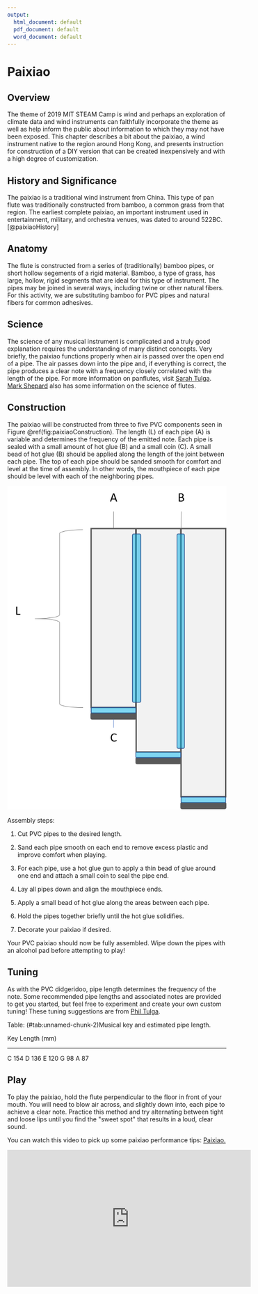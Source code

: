 ```yaml
---
output:
  html_document: default
  pdf_document: default
  word_document: default
---
```


# Paixiao

## Overview
The theme of 2019 MIT STEAM Camp is wind and perhaps an exploration of climate data and wind instruments can faithfully incorporate the theme as well as help inform the public about information to which they may not have been exposed. This chapter describes a bit about the paixiao, a wind instrument native to the region around Hong Kong, and presents instruction for construction of a DIY version that can be created inexpensively and with a high degree of customization. 

## History and Significance 
The paixiao is a traditional wind instrument from China. This type of pan flute was traditionally constructed from bamboo, a common grass from that region. The earliest complete paixiao, an important instrument used in entertainment, military, and orchestra venues, was dated to around 522BC. [@paixiaoHistory]

## Anatomy
The flute is constructed from a series of (traditionally) bamboo pipes, or short hollow segements of a rigid material. Bamboo, a type of grass, has large, hollow, rigid segments that are ideal for this type of instrument. The pipes may be joined in several ways, including twine or other natural fibers. For this activity, we are substituting bamboo for PVC pipes and natural fibers for common adhesives. 

## Science
The science of any musical instrument is complicated and a truly good explanation requires the understanding of many distinct concepts. Very briefly, the paixiao functions properly when air is passed over the open end of a pipe. The air passes down into the pipe and, if everything is correct, the pipe produces a clear note with a frequency closely correlated with the length of the pipe. For more information on panflutes, visit [Sarah Tulga](http://www.sarahtulga.com/panpipes.htm). [Mark Shepard](http://www.markshep.com/flute/Acoustics.html) also has some information on the science of flutes.

## Construction
The paixiao will be constructed from three to five PVC components seen in Figure \@ref(fig:paixiaoConstruction). The length (L) of each pipe (A) is variable and determines the frequency of the emitted note. Each pipe is sealed with a small amount of hot glue (B) and a small coin (C). A small bead of hot glue (B) should be applied along the length of the joint between each pipe. The top of each pipe should be sanded smooth for comfort and level at the time of assembly. In other words, the mouthpiece of each pipe should be level with each of the neighboring pipes. 

![(\#fig:paixiaoConstruction)PVC paixiao construction](img/paixiaoPVC_hotGlue.png)

Assembly steps:

1. Cut PVC pipes to the desired length.

2. Sand each pipe smooth on each end to remove excess plastic and improve comfort when playing.

3. For each pipe, use a hot glue gun to apply a thin bead of glue around one end and attach a small coin to seal the pipe end.

4. Lay all pipes down and align the mouthpiece ends.

5. Apply a small bead of hot glue along the areas between each pipe.

6. Hold the pipes together briefly until the hot glue solidifies.

7. Decorate your paixiao if desired.

Your PVC paixiao should now be fully assembled. Wipe down the pipes with an alcohol pad before attempting to play!

## Tuning
As with the PVC didgeridoo, pipe length determines the frequency of the note. Some recommended pipe lengths and associated notes are provided to get you started, but feel free to experiment and create your own custom tuning! These tuning suggestions are from [Phil Tulga](http://www.philtulga.com/Panpipes.html).


Table: (\#tab:unnamed-chunk-2)Musical key and estimated pipe length.

Key    Length (mm)
----  ------------
C              154
D              136
E              120
G               98
A               87

## Play
To play the paixiao, hold the flute perpendicular to the floor in front of your mouth. You will need to blow air across, and slightly down into, each pipe to achieve a clear note. Practice this method and try alternating between tight and loose lips until you find the "sweet spot" that results in a loud, clear sound. 

You can watch this video to pick up some paixiao performance tips: [Paixiao.](https://www.youtube.com/watch?v=A9kZKQeZTIo) 

<iframe width="560" height="315" align="middle" src="https://www.youtube.com/embed/A9kZKQeZTIo" frameborder="0" allowfullscreen></iframe>



